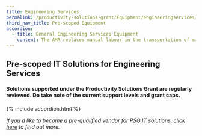 ```yaml
---
title: Engineering Services
permalink: /productivity-solutions-grant/Equipment/engineeringservices/
third_nav_title: Pre-scoped Equipment
accordion:
  - title: General Engineering Services Equipment
    content: The AMR replaces manual labour in the transportation of materials and semi/fully completed products around the factory floor during production process. As a collaborative robot for automated internal transportation, AMR comes with autonomous functions to identify obstacles and navigate around factory floor without need for markers or coming to a complete stop for an extended period. Grant support80% of cost of equipment, up to $30,000 grantPurchase of pre-owned/used equipment not supportable<br/><br/><br/><br/>The AMR replaces manual labour in the transportation of materials and semi/fully completed products around the factory floor during production process. As a collaborative robot for automated internal transportation, AMR comes with autonomous functions to identify obstacles and navigate around factory floor without need for markers or coming to a complete stop for an extended period. Grant support80% of cost of equipment, up to $30,000 grantPurchase of pre-owned/used equipment not supportable<br/><br/><a href='/productivity-solutions-grant/solutionrepo/solution28' target='_blank' style='color:#037e8a'>Autonomous Mobile Robot</a><br/><br/><br/>A probing system consists of the following attached to CNC machining centerWork Piece Touch Probe Work piece measurement/referencing Tool Setting Probe Tool setting, length, radius, breakage detectionSoftware Creates measurement program for probes on standard geometries and free-form surfaces, generates QC alerts and reportsImplementation Equipment configuration, trainingGrant support 80% of cost of probing system, up to $30,000 grant cap<br/><br/><a href='/productivity-solutions-grant/solutionrepo/solution93' target='_blank' style='color:#037e8a'>Probing System</a><br/><br/><br/>Vertical storage and retrieval system designed to save floor space, maximise vertical space for inventory storage and improve productivity for goods picking. The Carousel consists of carriers that rotate vertically and deliver stored inventory (e.g. spare parts, small parcels, electronic components) to the operator on the ground.Grant support 80% of cost of equipment, up to $30,000 grant<br/><br/><a href='/productivity-solutions-grant/solutionrepo/solution167' target='_blank' style='color:#037e8a'>Vertical Carousel</a><br/><br/><br/>Complete set consists of digital welding machine and production management software- Perform TIG and MMA welding- Compute real-time output of voltage, reducing manual recording and computing- Monitor multiple weld stations to ensure compliance- Data logging to track welders' performance/productivity- Monitor power consumption and consumables- User can pre-set welding parameters and optimise voltage appliedGrant support 80% of cost of equipment, up to $30,000 grant<br/><br/><a href='/productivity-solutions-grant/solutionrepo/solution818' target='_blank' style='color:#037e8a'>Digital Welding Equipment for Pipe Welding - Tungsten Inert Gas (TIG) and Manual Metal Arc (MMA) </a><br/><br/><br/>Complete set consists of digital welding machine and production management software- Perform GMAW and FCAW welding- Compute real-time output of voltage, reducing manual recording and computing- Monitor multiple weld stations to ensure compliance - Data logging to track welders' performance/productivity- Monitor power consumption and consumables- User can pre-set welding parameters and optimise voltage appliedGrant support 80% of cost of equipment, up to $30,000 grant<br/><br/><a href='/productivity-solutions-grant/solutionrepo/solution819' target='_blank' style='color:#037e8a'>Digital Welding Equipment for Steel Plates - Metal Gas Metal Arc Welding (GMAW) and Flux-cored Arc Welding (FCAW)</a><br/><br/><br/>The hydraulic nut tensioning or hydraulic torqueing wrench is used for bolting, especially in tight spaces. It prevents damage and unnecessary stress due to overtightening. Time and manpower is saved during operation.<br/><br/><a href='/productivity-solutions-grant/solutionrepo/solution957' target='_blank' style='color:#037e8a'>Hydraulic Nut Tensioning/ Hydraulic Torqueing Wrench</a><br/>
---
```


## Pre-scoped IT Solutions for Engineering Services

#### Solutions supported under the Productivity Solutions Grant are regularly reviewed. Do take note of the current support levels and grant caps.

{% include accordion.html %}

*If you d like to become a pre-qualified vendor for PSG IT solutions, click <a target='_blank' href='https://www.imda.gov.sg/icmvendors' >here</a> to find out more.*

